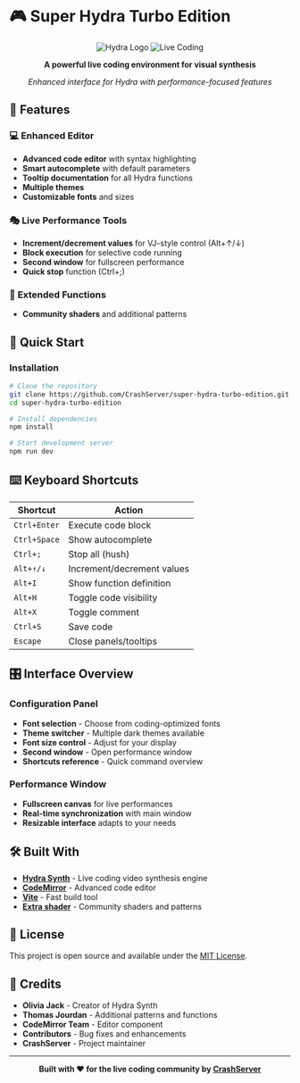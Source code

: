 # 🎮 Super Hydra Turbo Edition

<div align="center">

![Hydra Logo](https://img.shields.io/badge/🌊-Hydra_Synth-4A90C2?style=for-the-badge&labelColor=0f1419)
![Live Coding](https://img.shields.io/badge/🎛️-Live_Coding-6BBFDF?style=for-the-badge&labelColor=0f1419)


**A powerful live coding environment for visual synthesis**

*Enhanced interface for Hydra with performance-focused features*

</div>

## 🌟 Features

### 💻 **Enhanced Editor**
- **Advanced code editor** with syntax highlighting
- **Smart autocomplete** with default parameters
- **Tooltip documentation** for all Hydra functions
- **Multiple themes**
- **Customizable fonts** and sizes

### 🎭 **Live Performance Tools**
- **Increment/decrement values** for VJ-style control (Alt+↑/↓)
- **Block execution** for selective code running
- **Second window** for fullscreen performance
- **Quick stop** function (Ctrl+;)

### 🔧 **Extended Functions**
- **Community shaders** and additional patterns

## 🚀 Quick Start

### Installation

```bash
# Clone the repository
git clone https://github.com/CrashServer/super-hydra-turbo-edition.git
cd super-hydra-turbo-edition

# Install dependencies
npm install

# Start development server
npm run dev
```



## ⌨️ Keyboard Shortcuts

| Shortcut | Action |
|----------|--------|
| `Ctrl+Enter` | Execute code block |
| `Ctrl+Space` | Show autocomplete |
| `Ctrl+;` | Stop all (hush) |
| `Alt+↑/↓` | Increment/decrement values |
| `Alt+I` | Show function definition |
| `Alt+H` | Toggle code visibility |
| `Alt+X` | Toggle comment |
| `Ctrl+S` | Save code |
| `Escape` | Close panels/tooltips |

## 🎛️ Interface Overview

### Configuration Panel
- **Font selection** - Choose from coding-optimized fonts
- **Theme switcher** - Multiple dark themes available  
- **Font size control** - Adjust for your display
- **Second window** - Open performance window
- **Shortcuts reference** - Quick command overview

### Performance Window
- **Fullscreen canvas** for live performances
- **Real-time synchronization** with main window
- **Resizable interface** adapts to your needs



## 🛠️ Built With

- **[Hydra Synth](https://hydra.ojack.xyz/)** - Live coding video synthesis engine
- **[CodeMirror](https://codemirror.net/)** - Advanced code editor
- **[Vite](https://vitejs.dev/)** - Fast build tool
- **[Extra shader](https://gitlab.com/metagrowing/extra-shaders-for-hydra)** - Community shaders and patterns



## 📄 License

This project is open source and available under the [MIT License](LICENSE).

## 🙏 Credits

- **Olivia Jack** - Creator of Hydra Synth
- **Thomas Jourdan** - Additional patterns and functions
- **CodeMirror Team** - Editor component
- **Contributors** - Bug fixes and enhancements
- **CrashServer** - Project maintainer


---

<div align="center">

**Built with ❤️ for the live coding community by <a href="https://crasherver.fr">CrashServer</a>**

<!-- [Demo](https://crashserver.github.io/super-hydra-turbo-edition/) • [Report Bug](https://github.com/CrashServer/super-hydra-turbo-edition/issues) • [Request Feature](https://github.com/CrashServer/super-hydra-turbo-edition/issues) -->

</div>